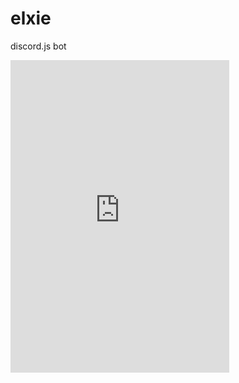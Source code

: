 # elxie
discord.js bot 
<iframe src="https://discordapp.com/widget?id=442145124282269697&theme=dark" width="350" height="500" allowtransparency="true" frameborder="0"/>
